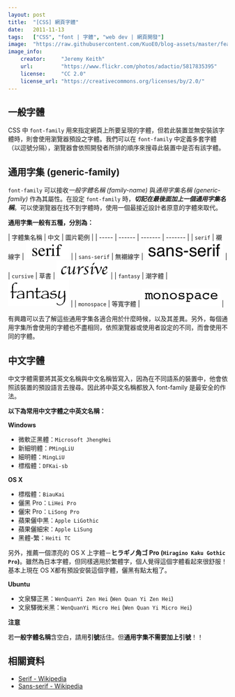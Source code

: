```yaml
---
layout: post
title:  "[CSS] 網頁字體"
date:   2011-11-13
tags:   ["CSS", "font | 字體", "web dev | 網頁開發"]
image:  "https://raw.githubusercontent.com/KuoE0/blog-assets/master/feature-photos/2011-11-13-css-web-font.jpg"
image_info:
    creator:     "Jeremy Keith"
    url:         "https://www.flickr.com/photos/adactio/5817835395"
    license:     "CC 2.0"
    license_url: "https://creativecommons.org/licenses/by/2.0/"
---
```


## 一般字體

CSS 中 `font-family` 用來指定網頁上所要呈現的字體，但若此裝置並無安裝該字體時，則會使用瀏覽器預設之字體。我們可以在 `font-family` 中定義多套字體（以逗號分隔），瀏覽器會依照開發者所排的順序來搜尋此裝置中是否有該字體。

## 通用字集 (generic-family)

`font-family` 可以接收*一般字體名稱 (family-name)* 與*通用字集名稱 (generic-family)* 作為其屬性。在設定 `font-family` 時，***切記在最後面加上一個通用字集名稱***。可以使瀏覽器在找不到字體時，使用一個最接近設計者原意的字體來取代。

**通用字集一般有五種，分別為：**

| 字體集名稱 | 中文 | 圖片範例 |
| ----- | ------ | ------- | ------- |
| `serif` | 襯線字 | ![serif](https://raw.githubusercontent.com/KuoE0/blog-assets/master/content-photos/2011-11-13-css-web-font-1.png) |
| `sans-serif` | 無襯線字 | ![sans-serif](https://raw.githubusercontent.com/KuoE0/blog-assets/master/content-photos/2011-11-13-css-web-font-2.png) |
| `cursive` | 草書 | ![cursive](https://raw.githubusercontent.com/KuoE0/blog-assets/master/content-photos/2011-11-13-css-web-font-3.png) |
| `fantasy` | 潮字體 | ![fantasy](https://raw.githubusercontent.com/KuoE0/blog-assets/master/content-photos/2011-11-13-css-web-font-4.png) |
| `monospace` | 等寬字體 | ![monospace](https://raw.githubusercontent.com/KuoE0/blog-assets/master/content-photos/2011-11-13-css-web-font-5.png) |

有興趣可以去了解這些通用字集各適合用於什麼時候，以及其差異。另外，每個通用字集所會使用的字體也不盡相同，依照瀏覽器或使用者設定的不同，而會使用不同的字體。

## 中文字體

中文字體需要將其英文名稱與中文名稱皆寫入，因為在不同語系的裝置中，他會依照該裝置的預設語言去搜尋。因此將中英文名稱都放入 font-family 是最安全的作法。

**以下為常用中文字體之中英文名稱：**

**Windows**

- 微軟正黑體：`Microsoft JhengHei`
- 新細明體：`PMingLiU`
- 細明體：`MingLiU`
- 標楷體：`DFKai-sb`

**OS X**

- 標楷體：`BiauKai`
- 儷黑 Pro：`LiHei Pro`
- 儷宋 Pro：`LiSong Pro`
- 蘋果儷中黑：`Apple LiGothic`
- 蘋果儷細宋：`Apple LiSung`
- 黑體-繁：`Heiti TC`

另外，推薦一個漂亮的 OS X 上字體－**ヒラギノ角ゴ Pro (`Hiragino Kaku Gothic Pro`)**。雖然為日本字體，但同樣適用於繁體字，個人覺得這個字體看起來很舒服！基本上現在 OS X都有預設安裝這個字體，儷黑有點太粗了。

**Ubuntu**

- 文泉驛正黑：`WenQuanYi Zen Hei` (`Wen Quan Yi Zen Hei`)
- 文泉驛微米黑：`WenQuanYi Micro Hei` (`Wen Quan Yi Micro Hei`)

**注意**

若**一般字體名稱**含空白，請用**引號**括住。但**通用字集不需要加上引號**！！

## 相關資料

- [Serif - Wikipedia](http://en.wikipedia.org/wiki/Serif)
- [Sans-serif - Wikipedia](http://en.wikipedia.org/wiki/Serif)
